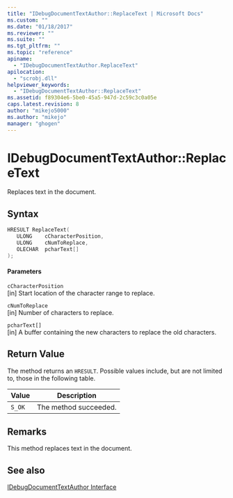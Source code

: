 ```yaml
---
title: "IDebugDocumentTextAuthor::ReplaceText | Microsoft Docs"
ms.custom: ""
ms.date: "01/18/2017"
ms.reviewer: ""
ms.suite: ""
ms.tgt_pltfrm: ""
ms.topic: "reference"
apiname: 
  - "IDebugDocumentTextAuthor.ReplaceText"
apilocation: 
  - "scrobj.dll"
helpviewer_keywords: 
  - "IDebugDocumentTextAuthor::ReplaceText"
ms.assetid: f89304e6-5be0-45a5-947d-2c59c3c0a05e
caps.latest.revision: 8
author: "mikejo5000"
ms.author: "mikejo"
manager: "ghogen"
---
```

# IDebugDocumentTextAuthor::ReplaceText
Replaces text in the document.  
  
## Syntax  
  
```cpp
HRESULT ReplaceText(  
   ULONG    cCharacterPosition,  
   ULONG    cNumToReplace,  
   OLECHAR  pcharText[]  
);  
```  
  
#### Parameters  
 `cCharacterPosition`  
 [in] Start location of the character range to replace.  
  
 `cNumToReplace`  
 [in] Number of characters to replace.  
  
 `pcharText[]`  
 [in] A buffer containing the new characters to replace the old characters.  
  
## Return Value  
 The method returns an `HRESULT`. Possible values include, but are not limited to, those in the following table.  
  
|Value|Description|  
|-----------|-----------------|  
|`S_OK`|The method succeeded.|  
  
## Remarks  
 This method replaces text in the document.  
  
## See also  
 [IDebugDocumentTextAuthor Interface](../../winscript/reference/idebugdocumenttextauthor-interface.md)